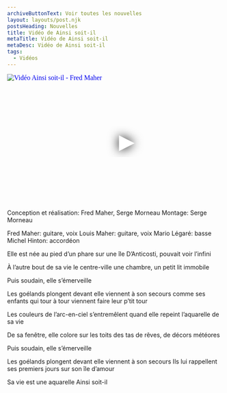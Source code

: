 ```yaml
---
archiveButtonText: Voir toutes les nouvelles
layout: layouts/post.njk
postsHeading: Nouvelles
title: Vidéo de Ainsi soit-il
metaTitle: Vidéo de Ainsi soit-il
metaDesc: Vidéo de Ainsi soit-il
tags:
  - Vidéos
---
```



<iframe
  width="560"
  height="315"
  src="https://youtu.be/3F5I6Dah47o"
  srcdoc="<style>*{padding:0;margin:0;overflow:hidden}html,body{height:100%}img,span{position:absolute;width:100%;top:0;bottom:0;margin:auto}span{height:1.5em;text-align:center;font:48px/1.5 sans-serif;color:white;text-shadow:0 0 0.5em black}</style><a href=https://www.youtube.com/embed/3F5I6Dah47o?autoplay=1><img src=https://i.ytimg.com/vi/3F5I6Dah47o/maxresdefault.jpg alt='Vidéo Ainsi soit-il - Fred Maher'><span>▶</span></a>"
  frameborder="0"
  allow="accelerometer; autoplay; encrypted-media; gyroscope; picture-in-picture"
  allowfullscreen
  title="Vidéo Ainsi soit-il - Fred Maher"
></iframe>
Conception et réalisation: Fred Maher, Serge Morneau
Montage: Serge Morneau

Fred Maher: guitare, voix
Louis Maher: guitare, voix
Mario Légaré: basse
Michel Hinton: accordéon

Elle est née au pied d’un phare
sur une île
D’Anticosti, pouvait voir
l’infini

À l’autre bout de sa vie
le centre-ville
une chambre, un petit lit
immobile

Puis soudain, elle s’émerveille

Les goélands plongent devant elle
viennent à son secours
comme ses enfants qui tour à tour
viennent faire leur p’tit tour

Les couleurs de l’arc-en-ciel
s’entremêlent
quand elle repeint l’aquarelle 
de sa vie

De sa fenêtre, elle colore
sur les toits
des tas de rêves, de décors
météores

Puis soudain, elle s’émerveille

Les goélands plongent devant elle
viennent à son secours
Ils lui rappellent ses premiers jours
sur son île d’amour

Sa vie est une aquarelle
Ainsi soit-il
